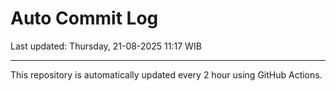 # Auto Commit Log

Last updated: Thursday, 21-08-2025 11:17 WIB

---

This repository is automatically updated every 2 hour using GitHub Actions.
